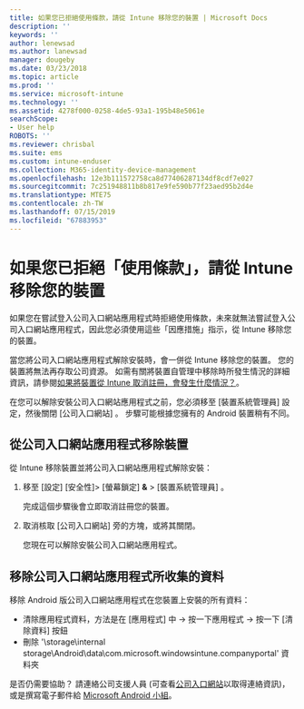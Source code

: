 ```yaml
---
title: 如果您已拒絕使用條款，請從 Intune 移除您的裝置 | Microsoft Docs
description: ''
keywords: ''
author: lenewsad
ms.author: lanewsad
manager: dougeby
ms.date: 03/23/2018
ms.topic: article
ms.prod: ''
ms.service: microsoft-intune
ms.technology: ''
ms.assetid: 4278f000-0258-4de5-93a1-195b48e5061e
searchScope:
- User help
ROBOTS: ''
ms.reviewer: chrisbal
ms.suite: ems
ms.custom: intune-enduser
ms.collection: M365-identity-device-management
ms.openlocfilehash: 12e3b111572758ca8d77406287134df8cdf7e027
ms.sourcegitcommit: 7c251948811b8b817e9fe590b77f23aed95b2d4e
ms.translationtype: MTE75
ms.contentlocale: zh-TW
ms.lasthandoff: 07/15/2019
ms.locfileid: "67883953"
---
```

# <a name="remove-your-device-from-management-if-you-declined-terms-of-use"></a>如果您已拒絕「使用條款」，請從 Intune 移除您的裝置

如果您在嘗試登入公司入口網站應用程式時拒絕使用條款，未來就無法嘗試登入公司入口網站應用程式，因此您必須使用這些「因應措施」指示，從 Intune 移除您的裝置。

當您將公司入口網站應用程式解除安裝時，會一併從 Intune 移除您的裝置。 您的裝置將無法再存取公司資源。 如需有關將裝置自管理中移除時所發生情況的詳細資訊，請參閱[如果將裝置從 Intune 取消註冊，會發生什麼情況？](what-happens-if-you-unenroll-your-device-from-intune-android.md)。

在您可以解除安裝公司入口網站應用程式之前，您必須移至 [裝置系統管理員]  設定，然後關閉 [公司入口網站]  。 步驟可能根據您擁有的 Android 裝置稍有不同。

## <a name="removing-the-device-from-the-company-portal-app"></a>從公司入口網站應用程式移除裝置

從 Intune 移除裝置並將公司入口網站應用程式解除安裝：

1. 移至 [設定]  [安全性]&gt; [螢幕鎖定] **&amp;**  &gt; [裝置系統管理員]  。

    完成這個步驟後會立即取消註冊您的裝置。

2. 取消核取 [公司入口網站]  旁的方塊，或將其關閉。

    您現在可以解除安裝公司入口網站應用程式。

## <a name="removing-data-collected-by-the-company-portal-app"></a>移除公司入口網站應用程式所收集的資料

移除 Android 版公司入口網站應用程式在您裝置上安裝的所有資料：

- 清除應用程式資料，方法是在 [應用程式] 中 -> 按一下應用程式 -> 按一下 [清除資料] 按鈕
- 刪除 '\storage\internal storage\Android\data\com.microsoft.windowsintune.companyportal' 資料夾


是否仍需要協助？ 請連絡公司支援人員 (可查看[公司入口網站](https://go.microsoft.com/fwlink/?linkid=2010980)以取得連絡資訊)，或是撰寫電子郵件給 <a href="mailto:wintunedroidfbk@microsoft.com?subject=I'm having unenrolling my Android device&body=Describe the issue you're experiencing here.">Microsoft Android 小組</a>。
